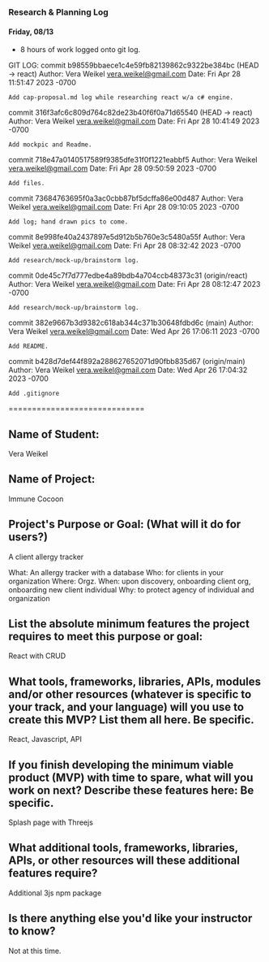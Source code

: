 ### Research & Planning Log
#### Friday, 08/13
* 8 hours of work logged onto git log.  


GIT LOG: 
commit b98559bbaece1c4e59fb82139862c9322be384bc (HEAD -> react)
Author: Vera Weikel <vera.weikel@gmail.com>
Date:   Fri Apr 28 11:51:47 2023 -0700

    Add cap-proposal.md log while researching react w/a c# engine.

commit 316f3afc6c809d764c82de23b40f6f0a71d65540 (HEAD -> react)
Author: Vera Weikel <vera.weikel@gmail.com>
Date:   Fri Apr 28 10:41:49 2023 -0700

    Add mockpic and Readme.

commit 718e47a0140517589f9385dfe31f0f1221eabbf5
Author: Vera Weikel <vera.weikel@gmail.com>
Date:   Fri Apr 28 09:50:59 2023 -0700

    Add files.

commit 73684763695f0a3ac0cbb87bf5dcffa86e00d487
Author: Vera Weikel <vera.weikel@gmail.com>
Date:   Fri Apr 28 09:10:05 2023 -0700

    Add log; hand drawn pics to come.

commit 8e998fe40a2437897e5d912b5b760e3c5480a55f
Author: Vera Weikel <vera.weikel@gmail.com>
Date:   Fri Apr 28 08:32:42 2023 -0700

    Add research/mock-up/brainstorm log.

commit 0de45c7f7d777edbe4a89bdb4a704ccb48373c31 (origin/react)
Author: Vera Weikel <vera.weikel@gmail.com>
Date:   Fri Apr 28 08:12:47 2023 -0700

    Add research/mock-up/brainstorm log.

commit 382e9667b3d9382c618ab344c371b30648fdbd6c (main)
Author: Vera Weikel <vera.weikel@gmail.com>
Date:   Wed Apr 26 17:06:11 2023 -0700

    Add README.

commit b428d7def44f892a288627652071d90fbb835d67 (origin/main)
Author: Vera Weikel <vera.weikel@gmail.com>
Date:   Wed Apr 26 17:04:32 2023 -0700

    Add .gitignore

=============================

## Name of Student:
Vera Weikel 

## Name of Project:
Immune Cocoon

## Project's Purpose or Goal: (What will it do for users?)
A client allergy tracker

What: An allergy tracker with a database
Who: for clients in your organization
Where: Orgz.
When: upon discovery,  onboarding client org, onboarding new client individual
Why: to protect agency of individual and organization

## List the absolute minimum features the project requires to meet this purpose or goal: 
React with CRUD

## What tools, frameworks, libraries, APIs, modules and/or other resources (whatever is specific to your track, and your language) will you use to create this MVP? List them all here. Be specific.

React, Javascript, API

## If you finish developing the minimum viable product (MVP) with time to spare, what will you work on next? Describe these features here: Be specific.
Splash page with Threejs

## What additional tools, frameworks, libraries, APIs, or other resources will these additional features require?
Additional 3js npm package

## Is there anything else you'd like your instructor to know?
Not at this time.


